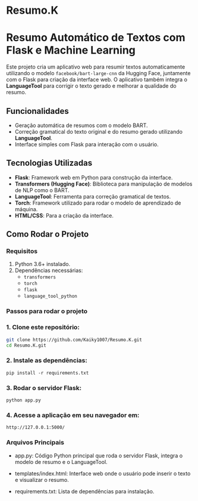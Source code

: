 # Resumo.K
# Resumo Automático de Textos com Flask e Machine Learning

Este projeto cria um aplicativo web para resumir textos automaticamente utilizando o modelo `facebook/bart-large-cnn` da Hugging Face, juntamente com o Flask para criação da interface web. O aplicativo também integra o **LanguageTool** para corrigir o texto gerado e melhorar a qualidade do resumo.

## Funcionalidades

- Geração automática de resumos com o modelo BART.
- Correção gramatical do texto original e do resumo gerado utilizando **LanguageTool**.
- Interface simples com Flask para interação com o usuário.

## Tecnologias Utilizadas

- **Flask**: Framework web em Python para construção da interface.
- **Transformers (Hugging Face)**: Biblioteca para manipulação de modelos de NLP como o BART.
- **LanguageTool**: Ferramenta para correção gramatical de textos.
- **Torch**: Framework utilizado para rodar o modelo de aprendizado de máquina.
- **HTML/CSS**: Para a criação da interface.

## Como Rodar o Projeto

### Requisitos

1. Python 3.6+ instalado.
2. Dependências necessárias:
   - `transformers`
   - `torch`
   - `flask`
   - `language_tool_python`
   
### Passos para rodar o projeto 

### 1. Clone este repositório:

   ```bash
   git clone https://github.com/Kaiky1007/Resumo.K.git
   cd Resumo.K.git
   ```

### 2. Instale as dependências:
    
    pip install -r requirements.txt

### 3. Rodar o servidor Flask:

    python app.py

### 4. Acesse a aplicação em seu navegador em:
    http://127.0.0.1:5000/
    
### Arquivos Principais
- app.py: Código Python principal que roda o servidor Flask, integra o modelo de resumo e o LanguageTool.

- templates/index.html: Interface web onde o usuário pode inserir o texto e visualizar o resumo.

- requirements.txt: Lista de dependências para instalação.